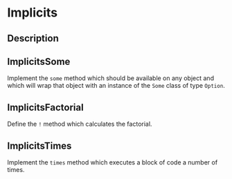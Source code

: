 Implicits
=========

Description
-----------

ImplicitsSome
-------------

Implement the `some` method which should be available on any object
and which will wrap that object with an instance of the `Some` class
of type `Option`.

ImplicitsFactorial
------------------

Define the `!` method which calculates the factorial.

ImplicitsTimes
--------------

Implement the `times` method which executes a block of code a number
of times.
